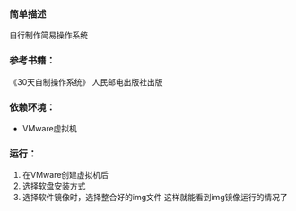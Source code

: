 ### 简单描述
自行制作简易操作系统
### 参考书籍：
《30天自制操作系统》 人民邮电出版社出版
### 依赖环境：
* VMware虚拟机
### 运行：
1. 在VMware创建虚拟机后
2. 选择软盘安装方式
3. 选择软件镜像时，选择整合好的img文件
这样就能看到img镜像运行的情况了
